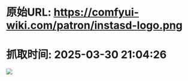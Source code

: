 # 原始URL: https://comfyui-wiki.com/patron/instasd-logo.png

# 抓取时间: 2025-03-30 21:04:26

![](https://comfyui-wiki.com/patron/instasd-logo.png)
